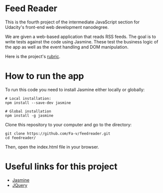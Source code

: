 # Feed Reader

This is the fourth project of the intermediate JavaScript section for Udacity's front-end web development nanodegree.

We are given a web-based application that reads RSS feeds. The goal is to write tests against the code using Jasmine. These test the business logic of the app as well as the event handling and DOM manipulation.

Here is the project's [rubric](https://review.udacity.com/#!/projects/3442558598/rubric).

# How to run the app

To run this code you need to install Jasmine either locally or globally:
```
# Local installation:
npm install --save-dev jasmine

# Global installation
npm install -g jasmine
```
Clone this repository to your computer and go to the directory:
```
git clone https://github.com/Fa-v/feedreader.git
cd feedreader/
````
Then, open the index.html file in your browser.

# Useful links for this project

- [Jasmine](https://jasmine.github.io/2.0/introduction.html?spec=Included%20matchers%3A%20The%20%27toThrowError%27%20matcher%20is%20for%20testing%20a%20specific%20thrown%20exception)
- [JQuery](http://api.jquery.com/)

